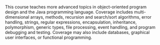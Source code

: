 This course teaches more advanced topics in object-oriented program design and the Java programming language. Coverage includes multi-dimensional arrays, methods, recursion and search/sort algorithms, error handling, strings, regular expressions, encapsulation, inheritance, polymorphism, generic types, file processing, event handling, and program debugging and testing. Coverage may also include databases, graphical user interfaces, or functional programming.
